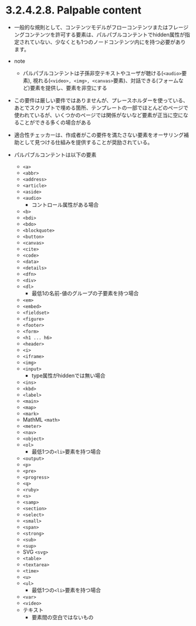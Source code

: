 # 3.2.4.2.8. Palpable content

- 一般的な規則として、コンテンツモデルがフローコンテンツまたはフレージングコンテンツを許可する要素は、パルパブルコンテントでhidden属性が指定されていない、少なくとも1つのノードコンテンツ内にを持つ必要があります。

- note
    - パルパブルコンテントは子孫非空テキストやユーザが聴ける(`<audio>`要素), 視れる(`<video>, <img>, <canvas>`要素)、対話できる(フォームなど)要素を提供し、要素を非空にする

- この要件は厳しい要件ではありませんが、プレースホルダーを使っている、あとでスクリプトで埋める箇所、テンプレートの一部でほとんどのページで使われているが、いくつかのページでは関係がないなど要素が正当に空になることができる多くの場合がある

- 適合性チェッカーは、作成者がこの要件を満たさない要素をオーサリング補助として見つける仕組みを提供することが奨励されている。

- パルパブルコンテントは以下の要素
    - `<a>`
    - `<abbr>`
    - `<address>`
    - `<article>`
    - `<aside>`
    - `<audio>`
        - コントロール属性がある場合
    - `<b>`
    - `<bdi>`
    - `<bdo>`
    - `<blockquote>`
    - `<button>`
    - `<canvas>`
    - `<cite>`
    - `<code>`
    - `<data>`
    - `<details>`
    - `<dfn>`
    - `<div>`
    - `<dl>`
        - 最低1の名前-値のグループの子要素を持つ場合
    - `<em>`
    - `<embed>`
    - `<fieldset>`
    - `<figure>`
    - `<footer>`
    - `<form>`
    - `<h1 ... h6>`
    - `<header>`
    - `<i>`
    - `<iframe>`
    - `<img>`
    - `<input>`
        - type属性がhiddenでは無い場合
    - `<ins>`
    - `<kbd>`
    - `<label>`
    - `<main>`
    - `<map>`
    - `<mark>`
    - MathML `<math>`
    - `<meter>`
    - `<nav>`
    - `<object>`
    - `<ol>`
        - 最低1つの`<li>`要素を持つ場合
    - `<output>`
    - `<p>`
    - `<pre>`
    - `<progress>`
    - `<q>`
    - `<ruby>`
    - `<s>`
    - `<samp>`
    - `<section>`
    - `<select>`
    - `<small>`
    - `<span>`
    - `<strong>`
    - `<sub>`
    - `<sup>`
    - SVG `<svg>`
    - `<table>`
    - `<textarea>`
    - `<time>`
    - `<u>`
    - `<ul>`
        - 最低1つの`<li>`要素を持つ場合
    - `<var>`
    - `<video>`
    - テキスト
        - 要素間の空白ではないもの
